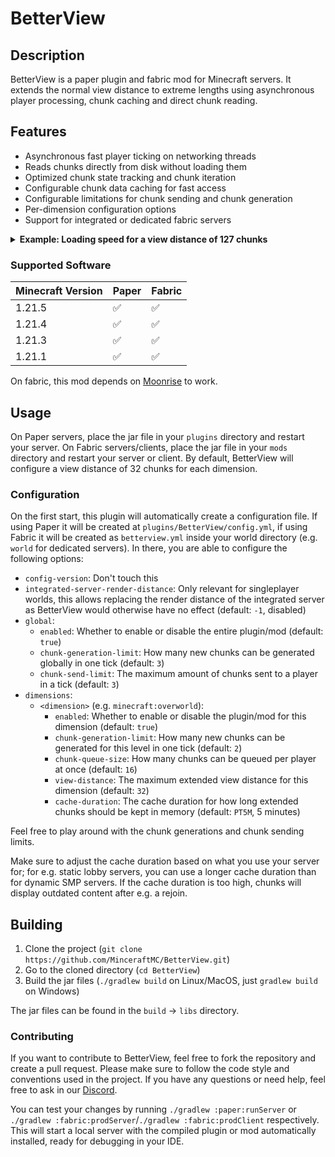 # BetterView

## Description

BetterView is a paper plugin and fabric mod for Minecraft servers. It extends the normal view distance
to extreme lengths using asynchronous player processing, chunk caching and direct chunk reading.

## Features

- Asynchronous fast player ticking on networking threads
- Reads chunks directly from disk without loading them
- Optimized chunk state tracking and chunk iteration
- Configurable chunk data caching for fast access
- Configurable limitations for chunk sending and chunk generation
- Per-dimension configuration options
- Support for integrated or dedicated fabric servers

<details>
<summary><strong>Example: Loading speed for a view distance of 127 chunks</strong></summary>

The screenshot below was taken at `0 2250 0` in the end dimension with a view distance of 127 chunks
(with fog disabled). On an AMD Ryzen 7 5800X, all visible chunks were transmitted to the client in about
12 seconds after having joined the server with a cold cache and in about 9 seconds with a warm cache.

<img src="https://i.imgur.com/HWspPzj.png" alt="A top-down view of the main end island and parts of the outer end island" width="600" loading="lazy">

</details>

### Supported Software

| Minecraft Version | Paper | Fabric |
|-------------------|-------|--------|
| 1.21.5            | ✅     | ✅      |
| 1.21.4            | ✅     | ✅      |
| 1.21.3            | ✅     | ✅      |
| 1.21.1            | ✅     | ✅      |

On fabric, this mod depends on [Moonrise](https://github.com/Tuinity/Moonrise) to work.

## Usage

On Paper servers, place the jar file in your `plugins` directory and restart your server. On Fabric servers/clients,
place the jar file in your `mods` directory and restart your server or client. By default, BetterView will configure a
view distance of 32 chunks for each dimension.

### Configuration

On the first start, this plugin will automatically create a configuration file. If using Paper it will be created at
`plugins/BetterView/config.yml`, if using Fabric it will be created as `betterview.yml` inside your world directory
(e.g. `world` for dedicated servers). In there, you are able to configure the following options:

- `config-version`: Don't touch this
- `integrated-server-render-distance`: Only relevant for singleplayer worlds, this allows replacing the render distance
  of the integrated server as BetterView would otherwise have no effect (default: `-1`, disabled)
- `global`:
    - `enabled`: Whether to enable or disable the entire plugin/mod (default: `true`)
    - `chunk-generation-limit`: How many new chunks can be generated globally in one tick (default: `3`)
    - `chunk-send-limit`: The maximum amount of chunks sent to a player in a tick (default: `3`)
- `dimensions`:
    - `<dimension>` (e.g. `minecraft:overworld`):
        - `enabled`: Whether to enable or disable the plugin/mod for this dimension (default: `true`)
        - `chunk-generation-limit`: How many new chunks can be generated for this level in one tick (default: `2`)
        - `chunk-queue-size`: How many chunks can be queued per player at once (default: `16`)
        - `view-distance`: The maximum extended view distance for this dimension (default: `32`)
        - `cache-duration`: The cache duration for how long extended chunks should be kept in memory (default: `PT5M`,
          5 minutes)

Feel free to play around with the chunk generations and chunk sending limits.

Make sure to adjust the cache duration based on what you use your server for;
for e.g. static lobby servers, you can use a longer cache duration than for dynamic SMP servers.
If the cache duration is too high, chunks will display outdated content after e.g. a rejoin.

## Building

1. Clone the project (`git clone https://github.com/MinceraftMC/BetterView.git`)
2. Go to the cloned directory (`cd BetterView`)
3. Build the jar files (`./gradlew build` on Linux/MacOS, just `gradlew build` on Windows)

The jar files can be found in the `build` → `libs` directory.

### Contributing

If you want to contribute to BetterView, feel free to fork the repository and create a pull request. Please make sure to
follow the code style and conventions used in the project. If you have any questions or need help, feel free to ask in
our [Discord](https://discord.gg/zC8xjtSPKC).

You can test your changes by running `./gradlew :paper:runServer` or
`./gradlew :fabric:prodServer`/`./gradlew :fabric:prodClient` respectively. This will start a local server with the
compiled plugin or mod automatically installed, ready for debugging in your IDE.
